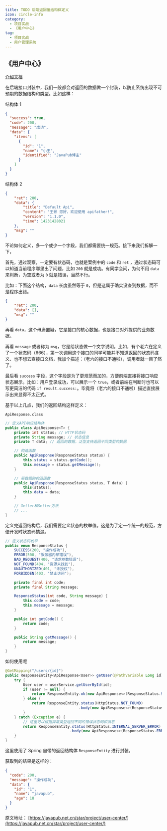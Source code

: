 ```yaml
---
title: TODO 后端返回值结构体定义
icon: circle-info
category:
  - 项目实战
  - 《用户中心》
tag:
  - 项目实战
  - 用户管理系统
---
```





## 《用户中心》

[介绍文档](https://kazjsfecs3y.feishu.cn/wiki/QJDwwM5bbi2nT9k6laycWm4ynad)







在后端接口封装中，我们一般都会对返回的数据做一个封装，以防止系统出现不可预期的数据结构和类型。比如这样：

结构体 1

```json
{
  "success": true,
  "code": 200,
  "message": "成功",
  "data": {
    "items": [
      {
        "id": "1",
        "name": "小王",
        "identified": "JavaPub博主"
      }
    ]
  }
}
```

结构体 2

```json
{
    "ret": 200,
    "data": {
        "title": "Default Api",
        "content": "王哥 您好，欢迎使用 apifather!",
        "version": "1.1.0",
        "time": 14231428021
    },
    "msg": ""
}
```

不论如何定义，多一个或少一个字段，我们都需要统一规范。接下来我们拆解一下，

首先，通过观察，一定要有状态码，也就是案例中的 `code` 和 `ret` ，通过状态码可以知道当前程序哪里出了问题，比如 `200` 就是成功。有同学会问，为何不用 `data` 来判断，为空或者为 `0` 就是错误，当然不行。

比如：下面这个结构，`data` 长度虽然等于 `0`，但是这属于确实没查到数据，而不是程序出错。


```json
{
    "ret": 200,
    "data": [],
    "msg": ""
}
```

再看 `data`，这个毋庸置疑，它是接口的核心数据，也是接口对外提供的业务数据。

再看 `message` 或者称为 `msg`，它是给状态做一个文字说明。比如，有个老六在定义了一个状态码（666），第一次调用这个接口的同学可能并不知道返回的状态码含义、也不想去查接口文档，我加个描述：（老六的接口不通啦），调用者就一目了然了。

最后看 `success` 字段，这个字段是为了更规范而加的，方便前端直接将接口响应状态展示。比如：用户登录成功，可以展示一个 `true`，或者前端在判断时也可以写更简洁的代码 `if result.success:`。毕竟将（老六的接口不通啦）描述直接展示出来显得不太正式。


基于以上几点，我们的返回结构这样定义：

`ApiResponse.class`

```java
// 定义API响应结构体
public class ApiResponse<T> {
    private int status; // HTTP状态码
    private String message; // 状态信息
    private T data; // 返回的数据，泛型支持返回不同类型的数据

    // 构造函数
    public ApiResponse(ResponseStatus status) {
        this.status = status.getCode();
        this.message = status.getMessage();
    }

    // 带数据的构造函数
    public ApiResponse(ResponseStatus status, T data) {
        this(status);
        this.data = data;
    }

    // Getter和Setter方法
    // ...
}
```

定义完返回结构后，我们需要定义状态的枚举值。这是为了定一个统一的规范，方便开发时状态码搞混。

```java
// 定义状态码枚举
public enum ResponseStatus {
    SUCCESS(200, "操作成功"),
    ERROR(500, "服务器内部错误"),
    BAD_REQUEST(400, "请求参数错误"),
    NOT_FOUND(404, "资源未找到"),
    UNAUTHORIZED(401, "未授权"),
    FORBIDDEN(403, "禁止访问");

    private final int code;
    private final String message;

    ResponseStatus(int code, String message) {
        this.code = code;
        this.message = message;
    }

    public int getCode() {
        return code;
    }

    public String getMessage() {
        return message;
    }
}
```

如何使用呢

```java
@GetMapping("/users/{id}")
public ResponseEntity<ApiResponse<User>> getUser(@PathVariable Long id) {
    try {
        User user = userService.getUserById(id);
        if (user != null) {
            return ResponseEntity.ok(new ApiResponse<>(ResponseStatus.SUCCESS, user));
        } else {
            return ResponseEntity.status(HttpStatus.NOT_FOUND)
                                 .body(new ApiResponse<>(ResponseStatus.NOT_FOUND));
        }
    } catch (Exception e) {
        // 这里可以根据异常类型返回不同的错误状态码和消息
        return ResponseEntity.status(HttpStatus.INTERNAL_SERVER_ERROR)
                             .body(new ApiResponse<>(ResponseStatus.ERROR));
    }
}
```


这里使用了 Spring 自带的返回结构体 `ResponseEntity` 进行封装。

获取到的结果是这样的：

```json
{
  "code": 200,
  "message": "操作成功",
  "data": {
    "id": "1",
    "name": "javapub",
    "age": 18
  }
}
```






原文地址： [https://javapub.net.cn/star/project/user-center/](https://javapub.net.cn/star/project/user-center/)


